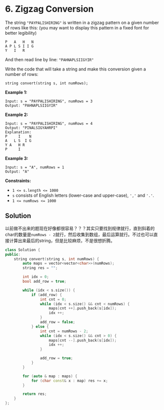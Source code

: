 # 6. Zigzag Conversion

The string `"PAYPALISHIRING"` is written in a zigzag pattern on a given number of rows like this: (you may want to display this pattern in a fixed font for better legibility)

```
P   A   H   N
A P L S I I G
Y   I   R
```

And then read line by line: `"PAHNAPLSIIGYIR"`

Write the code that will take a string and make this conversion given a number of rows:

```
string convert(string s, int numRows);
```

 

**Example 1:**

```
Input: s = "PAYPALISHIRING", numRows = 3
Output: "PAHNAPLSIIGYIR"
```

**Example 2:**

```
Input: s = "PAYPALISHIRING", numRows = 4
Output: "PINALSIGYAHRPI"
Explanation:
P     I    N
A   L S  I G
Y A   H R
P     I
```

**Example 3:**

```
Input: s = "A", numRows = 1
Output: "A"
```

 

**Constraints:**

- `1 <= s.length <= 1000`
- `s` consists of English letters (lower-case and upper-case), `','` and `'.'`.
- `1 <= numRows <= 1000`

## Solution

以前做不出来的题现在好像都很容易？？？其实只要找到规律就行，直到斜着的char的数量是`numRows - 2`就行，然后收集到数组，最后运算就行。不过也可以直接计算出来最后的string，但是比较麻烦，不是很想折腾。

```c++
class Solution {
public:
    string convert(string s, int numRows) {
        auto maps = vector<vector<char>>(numRows);
        string res = "";

        int idx = 0;
        bool add_row = true;

        while (idx < s.size()) {
            if (add_row) {
                int cnt = 0;
                while (idx < s.size() && cnt < numRows) {
                    maps[cnt ++].push_back(s[idx]);
                    idx ++;
                }
                add_row = false;
            } else {
                int cnt = numRows - 2;
                while (idx < s.size() && cnt > 0) {
                    maps[cnt --].push_back(s[idx]);
                    idx ++;
                }

                add_row = true;
            }
        }

        for (auto & map : maps) {
            for (char const& x : map) res += x;
        }

        return res;
    }
};
```


